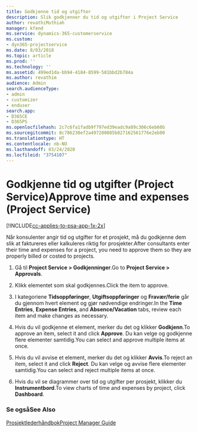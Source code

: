 ```yaml
---
title: Godkjenne tid og utgifter
description: Slik godkjenner du tid og utgifter i Project Service
author: revathiMuthiah
manager: kfend
ms.service: dynamics-365-customerservice
ms.custom:
- dyn365-projectservice
ms.date: 8/03/2018
ms.topic: article
ms.prod: ''
ms.technology: ''
ms.assetid: 499ed1da-bb94-4184-8599-581bbd2b784a
ms.author: revathim
audience: Admin
search.audienceType:
- admin
- customizer
- enduser
search.app:
- D365CE
- D365PS
ms.openlocfilehash: 2c7c6fa1fadb9f797ed39eadc9a89c306c6eb60b
ms.sourcegitcommit: 8c786230ef2a497280885b827162561776e2eb00
ms.translationtype: HT
ms.contentlocale: nb-NO
ms.lasthandoff: 03/24/2020
ms.locfileid: "3754107"
---
```

# <a name="approve-time-and-expenses-project-service"></a><span data-ttu-id="3fb23-103">Godkjenne tid og utgifter (Project Service)</span><span class="sxs-lookup"><span data-stu-id="3fb23-103">Approve time and expenses (Project Service)</span></span>

[!INCLUDE[cc-applies-to-psa-app-1x-2x](../includes/cc-applies-to-psa-app-1x-2x.md)]

<span data-ttu-id="3fb23-104">Når konsulenter angir tid og utgifter for et prosjekt, må du godkjenne dem slik at faktureres eller kalkuleres riktig for prosjekter.</span><span class="sxs-lookup"><span data-stu-id="3fb23-104">After consultants enter their time and expenses for a project, you need to approve them so they are properly billed or costed to projects.</span></span>  
  
1.  <span data-ttu-id="3fb23-105">Gå til **Project Service > Godkjenninger**.</span><span class="sxs-lookup"><span data-stu-id="3fb23-105">Go to **Project Service > Approvals**.</span></span>  
  
2.  <span data-ttu-id="3fb23-106">Klikk elementet som skal godkjennes.</span><span class="sxs-lookup"><span data-stu-id="3fb23-106">Click the item to approve.</span></span>  
  
3.  <span data-ttu-id="3fb23-107">I kategoriene **Tidsoppføringer**, **Utgiftsoppføringer** og **Fravær/ferie** går du gjennom hvert element og gjør nødvendige endringer.</span><span class="sxs-lookup"><span data-stu-id="3fb23-107">In the **Time Entries**, **Expense Entries**, and **Absence/Vacation** tabs, review each item and make changes as necessary.</span></span>  
  
4.  <span data-ttu-id="3fb23-108">Hvis du vil godkjenne et element, merker du det og klikker **Godkjenn**.</span><span class="sxs-lookup"><span data-stu-id="3fb23-108">To approve an item, select it and click **Approve**.</span></span> <span data-ttu-id="3fb23-109">Du kan velge og godkjenne flere elementer samtidig.</span><span class="sxs-lookup"><span data-stu-id="3fb23-109">You can select and approve multiple items at once.</span></span>  
  
5.  <span data-ttu-id="3fb23-110">Hvis du vil avvise et element, merker du det og klikker **Avvis**.</span><span class="sxs-lookup"><span data-stu-id="3fb23-110">To reject an item, select it and click **Reject**.</span></span> <span data-ttu-id="3fb23-111">Du kan velge og avvise flere elementer samtidig.</span><span class="sxs-lookup"><span data-stu-id="3fb23-111">You can select and reject multiple items at once.</span></span>  
  
6.  <span data-ttu-id="3fb23-112">Hvis du vil se diagrammer over tid og utgifter per prosjekt, klikker du **Instrumentbord**.</span><span class="sxs-lookup"><span data-stu-id="3fb23-112">To view charts of time and expenses by project, click **Dashboard**.</span></span>  
  
### <a name="see-also"></a><span data-ttu-id="3fb23-113">Se også</span><span class="sxs-lookup"><span data-stu-id="3fb23-113">See Also</span></span>  
 [<span data-ttu-id="3fb23-114">Prosjektlederhåndbok</span><span class="sxs-lookup"><span data-stu-id="3fb23-114">Project Manager Guide</span></span>](../project-service/project-manager-guide.md)
